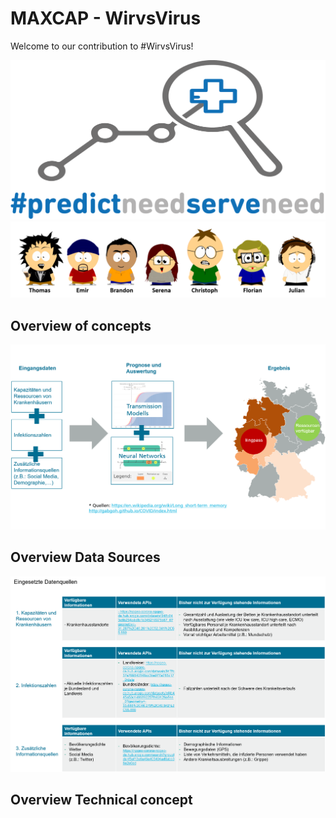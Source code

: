 # MAXCAP - WirvsVirus

Welcome to our contribution to #WirvsVirus!

![Logo](Documentation/Img/logo_draft.png)
![Team](Documentation/Img/Team.png)

## Overview of concepts

![Concept](Documentation/Img/Konzept.png)


## Overview Data Sources

![Data Sources](Documentation/Img/Datenquellen.png)

## Overview Technical concept
